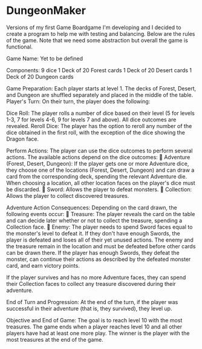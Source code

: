 # DungeonMaker
Versions of my first Game
Boardgame I'm developing and I decided to create a program to help me with testing and balancing. 
Below are the rules of the game. Note that we need some abstraction but overall the game is functional.

Game Name: Yet to be defined

Components:
9 dice
1 Deck of 20 Forest cards
1 Deck of 20 Desert cards
1 Deck of 20 Dungeon cards

Game Preparation:
Each player starts at level 1. The decks of Forest, Desert, and Dungeon are shuffled separately and placed in the middle of the table.
Player's Turn:
On their turn, the player does the following:

Dice Roll: The player rolls a number of dice based on their level (5 for levels 1-3, 7 for levels 4-6, 9 for levels 7 and above). All dice outcomes are revealed.
Reroll Dice: The player has the option to reroll any number of the dice obtained in the first roll, with the exception of the dice showing the Dragon face.

Perform Actions: The player can use the dice outcomes to perform several actions. The available actions depend on the dice outcomes:
 Adventure (Forest, Desert, Dungeon): If the player gets one or more Adventure dice, they choose one of the locations (Forest, Desert, Dungeon) and can draw a card from the corresponding deck, spending the relevant Adventure die. When choosing a location, all other location faces on the player's dice must be discarded.
 Sword: Allows the player to defeat monsters.
 Collection: Allows the player to collect discovered treasures.

Adventure Action Consequences:
Depending on the card drawn, the following events occur:
 Treasure: The player reveals the card on the table and can decide later whether or not to collect the treasure, spending a Collection face.
 Enemy: The player needs to spend Sword faces equal to the monster's level to defeat it. If they don't have enough Swords, the player is defeated and loses all of their yet unused actions. The enemy and the treasure remain in the location and must be defeated before other cards can be drawn there. If the player has enough Swords, they defeat the monster, can continue their actions as described by the defeated monster card, and earn victory points.

If the player survives and has no more Adventure faces, they can spend their Collection faces to collect any treasure discovered during their adventure.

End of Turn and Progression:
At the end of the turn, if the player was successful in their adventure (that is, they survived), they level up.

Objective and End of Game:
The goal is to reach level 10 with the most treasures. The game ends when a player reaches level 10 and all other players have had at least one more play. The winner is the player with the most treasures at the end of the game.
